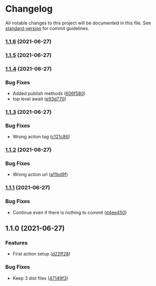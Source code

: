 # Changelog

All notable changes to this project will be documented in this file. See [standard-version](https://github.com/conventional-changelog/standard-version) for commit guidelines.

### [1.1.6](https://github.com/Zenoo/publish-npm-github-action/compare/v1.1.5...v1.1.6) (2021-06-27)

### [1.1.5](https://github.com/Zenoo/publish-npm-github-action/compare/v1.1.4...v1.1.5) (2021-06-27)

### [1.1.4](https://github.com/Zenoo/publish-npm-github-action/compare/v1.1.3...v1.1.4) (2021-06-27)


### Bug Fixes

* Added publish methods ([606f580](https://github.com/Zenoo/publish-npm-github-action/commit/606f580344276983580e738d0f8987b34fd6066b))
* top level await ([e93d770](https://github.com/Zenoo/publish-npm-github-action/commit/e93d7704cc192e5a880ff7786f1537f4c673cadb))

### [1.1.3](https://github.com/Zenoo/publish-npm-github-action/compare/v1.1.2...v1.1.3) (2021-06-27)


### Bug Fixes

* Wrong action tag ([c121c86](https://github.com/Zenoo/publish-npm-github-action/commit/c121c86e2aac23c92db9811716c3f137797865bf))

### [1.1.2](https://github.com/Zenoo/publish-npm-github-action/compare/v1.1.1...v1.1.2) (2021-06-27)


### Bug Fixes

* Wrong action url ([a11bd9f](https://github.com/Zenoo/publish-npm-github-action/commit/a11bd9f9aa7416c8e22b48efe24cc94c329c058a))

### [1.1.1](https://github.com/Zenoo/publish-npm-github-action/compare/v1.1.0...v1.1.1) (2021-06-27)


### Bug Fixes

* Continue even if there is nothing to commit ([d4ee450](https://github.com/Zenoo/publish-npm-github-action/commit/d4ee4502a54313a83b891139ed9da4ef07f85138))

## 1.1.0 (2021-06-27)


### Features

* First action setup ([d22ff28](https://github.com/Zenoo/publish-npm-github-action/commit/d22ff2861717391c354c14f01675626b3421fa45))


### Bug Fixes

* Keep 3 dist files ([47149f3](https://github.com/Zenoo/publish-npm-github-action/commit/47149f36b30fe4bc7a4246eabc6cb308631c2312))
